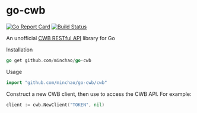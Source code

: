 # go-cwb

[![Go Report Card](https://goreportcard.com/badge/github.com/minchao/go-cwb)](https://goreportcard.com/report/github.com/minchao/go-cwb)
[![Build Status](https://travis-ci.org/minchao/go-cwb.svg?branch=master)](https://travis-ci.org/minchao/go-cwb)

An unofficial [CWB RESTful API](http://opendata.cwb.gov.tw/) library for Go

Installation

```go
go get github.com/minchao/go-cwb
```

Usage

```go
import "github.com/minchao/go-cwb/cwb"
```

Construct a new CWB client, then use to access the CWB API. For example:

```go
client := cwb.NewClient("TOKEN", nil)
```